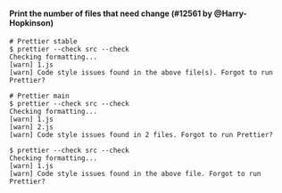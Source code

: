 #### Print the number of files that need change (#12561 by @Harry-Hopkinson)

```console
# Prettier stable
$ prettier --check src --check
Checking formatting...
[warn] 1.js
[warn] Code style issues found in the above file(s). Forgot to run Prettier?

# Prettier main
$ prettier --check src --check
Checking formatting...
[warn] 1.js
[warn] 2.js
[warn] Code style issues found in 2 files. Forgot to run Prettier?

$ prettier --check src --check
Checking formatting...
[warn] 1.js
[warn] Code style issues found in the above file. Forgot to run Prettier?
```
